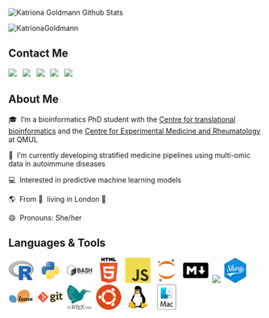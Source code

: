 ![Katriona Goldmann Github Stats](https://github-readme-stats.vercel.app/api?username=KatrionaGoldmann&show_icons=true&title_color=fff&icon_color=cc3399&text_color=9f9f9f&bg_color=47476b)

<p align="left">
  <img src="https://komarev.com/ghpvc/?username=KatrionaGoldmann" alt="KatrionaGoldmann" />
</p>

## Contact Me

[<img height="48" src="https://img.icons8.com/fluent/48/000000/github.png"/>](https://github.com/KatrionaGoldmann) &nbsp; [<img height="48" src="https://img.icons8.com/fluent/48/000000/twitter.png"/>](https://twitter.com/_katriona) &nbsp;  [<img height="48" src="https://img.icons8.com/offices/48/000000/email.png"/>](mailto:k.goldmann@qmul.ac.uk) &nbsp;  [<img height="48" src="https://img.icons8.com/ultraviolet/48/000000/linkedin.png"/>](https://www.linkedin.com/in/katriona-goldmann-4a4a95103/) &nbsp;  [<img height="48" src="https://img.icons8.com/color/48/000000/medium-monogram.png"/>](https://towardsdatascience.com/@katrionagoldmann) 




## About Me 

🎓 &nbsp;I’m a bioinformatics PhD student with the [Centre for translational bioinformatics](https://www.qmul.ac.uk/c4tb/) and the [Centre for Experimental Medicine and Rheumatology](https://www.qmul.ac.uk/whri/emr/) at QMUL

🔬  &nbsp;I’m currently developing stratified medicine pipelines using multi-omic data in autoimmune diseases

💻  &nbsp;Interested in predictive machine learning models

🌎  &nbsp;From 🏴󠁧󠁢󠁳󠁣󠁴󠁿 &nbsp;living in London&nbsp;💂‍

😄 &nbsp;Pronouns: She/her


## Languages & Tools

[<img height="50" src="https://raw.githubusercontent.com/github/explore/80688e429a7d4ef2fca1e82350fe8e3517d3494d/topics/r/r.png">](https://www.r-project.org/about.html)&nbsp;
[<img height="50" src="https://raw.githubusercontent.com/github/explore/80688e429a7d4ef2fca1e82350fe8e3517d3494d/topics/python/python.png">](https://www.python.org/)&nbsp;
[<img height="50" src="https://raw.githubusercontent.com/github/explore/80688e429a7d4ef2fca1e82350fe8e3517d3494d/topics/bash/bash.png">](https://www.gnu.org/software/bash/)&nbsp;
[<img height="50" src="https://raw.githubusercontent.com/github/explore/80688e429a7d4ef2fca1e82350fe8e3517d3494d/topics/html/html.png">](https://www.w3schools.com/html/)&nbsp;
[<img height="50" src="https://raw.githubusercontent.com/github/explore/80688e429a7d4ef2fca1e82350fe8e3517d3494d/topics/javascript/javascript.png">](https://www.javascript.com/)&nbsp;
[<img height="50" src="https://raw.githubusercontent.com/github/explore/80688e429a7d4ef2fca1e82350fe8e3517d3494d/topics/jupyter-notebook/jupyter-notebook.png">](https://jupyter.org/)&nbsp;
[<img height="50" src="https://raw.githubusercontent.com/github/explore/80688e429a7d4ef2fca1e82350fe8e3517d3494d/topics/markdown/markdown.png">](https://www.markdownguide.org/)&nbsp;
[<img height="40" src="https://images.prismic.io/plotly-marketing-website/bd1f702a-b623-48ab-a459-3ee92a7499b4_logo-plotly.svg?auto=compress,format">](https://plotly.com/)&nbsp;
[<img height="50" src="https://github.com/rstudio/hex-stickers/blob/master/PNG/shiny.png?raw=true">](https://shiny.rstudio.com/)&nbsp;
[<img height="50" src="https://raw.githubusercontent.com/github/explore/80688e429a7d4ef2fca1e82350fe8e3517d3494d/topics/scikit-learn/scikit-learn.png">](https://scikit-learn.org/stable/)&nbsp;
[<img height="50" src="https://raw.githubusercontent.com/github/explore/80688e429a7d4ef2fca1e82350fe8e3517d3494d/topics/git/git.png">](https://git-scm.com/)&nbsp;
[<img height="50" src="https://raw.githubusercontent.com/github/explore/80688e429a7d4ef2fca1e82350fe8e3517d3494d/topics/latex/latex.png">](https://www.latex-project.org/)&nbsp;
[<img height="50" src="https://raw.githubusercontent.com/github/explore/80688e429a7d4ef2fca1e82350fe8e3517d3494d/topics/ubuntu/ubuntu.png">](https://ubuntu.com/)&nbsp;
[<img height="50" src="https://raw.githubusercontent.com/github/explore/80688e429a7d4ef2fca1e82350fe8e3517d3494d/topics/linux/linux.png">](https://www.linux.org/)&nbsp;
[<img height="50" src="https://raw.githubusercontent.com/github/explore/80688e429a7d4ef2fca1e82350fe8e3517d3494d/topics/macos/macos.png">](https://www.apple.com/uk/macos/catalina/)
